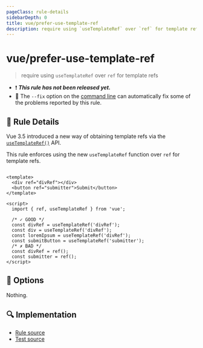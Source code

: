 ```yaml
---
pageClass: rule-details
sidebarDepth: 0
title: vue/prefer-use-template-ref
description: require using `useTemplateRef` over `ref` for template refs
---
```


# vue/prefer-use-template-ref

> require using `useTemplateRef` over `ref` for template refs

- :exclamation: <badge text="This rule has not been released yet." vertical="middle" type="error"> _**This rule has not been released yet.**_ </badge>
- :wrench: The `--fix` option on the [command line](https://eslint.org/docs/user-guide/command-line-interface#fixing-problems) can automatically fix some of the problems reported by this rule.

## :book: Rule Details

Vue 3.5 introduced a new way of obtaining template refs via
the [`useTemplateRef()`](https://vuejs.org/guide/essentials/template-refs.html#accessing-the-refs) API.

This rule enforces using the new `useTemplateRef` function over `ref` for template refs.

<eslint-code-block fix :rules="{'vue/prefer-use-template-ref': ['error']}">

```vue

<template>
  <div ref="divRef"></div>
  <button ref="submitter">Submit</button>
</template>

<script>
  import { ref, useTemplateRef } from 'vue';

  /* ✓ GOOD */
  const divRef = useTemplateRef('divRef');
  const div = useTemplateRef('divRef');
  const loremIpsum = useTemplateRef('divRef');
  const submitButton = useTemplateRef('submitter');
  /* ✗ BAD */
  const divRef = ref();
  const submitter = ref();
</script>
```

</eslint-code-block>

## :wrench: Options

Nothing.

## :mag: Implementation

- [Rule source](https://github.com/vuejs/eslint-plugin-vue/blob/master/lib/rules/prefer-use-template-ref.js)
- [Test source](https://github.com/vuejs/eslint-plugin-vue/blob/master/tests/lib/rules/prefer-use-template-ref.js)
